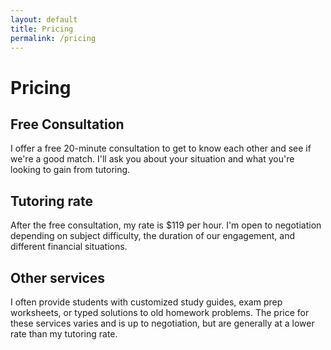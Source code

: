 ```yaml
---
layout: default
title: Pricing
permalink: /pricing
---
```


# Pricing

## Free Consultation

I offer a free 20-minute consultation to get to know each other and see if we're a good match. I'll ask you about your situation and what you're looking to gain from tutoring. 

## Tutoring rate

After the free consultation, my rate is $119 per hour. I'm open to negotiation depending on subject difficulty, the duration of our engagement, and different financial situations.

## Other services

I often provide students with customized study guides, exam prep worksheets, or typed solutions to old homework problems. The price for these services varies and is up to negotiation, but are generally at a lower rate than my tutoring rate.

